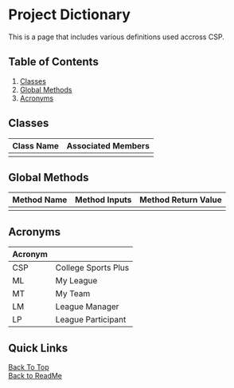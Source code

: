 # Project Dictionary

This is a page that includes various definitions used accross CSP.

## Table of Contents

1. [Classes](#classes)
2. [Global Methods](#global-methods)
3. [Acronyms](#acronyms)

## Classes

| Class Name | Associated Members |
| ---------- | ------------------ |
|            |                    |

## Global Methods

| Method Name | Method Inputs | Method Return Value |
| ----------- | ------------- | ------------------- |
|             |               |                     |

## Acronyms

| Acronym |                     |
| ------- | ------------------- |
| CSP     | College Sports Plus |
| ML      | My League           |
| MT      | My Team             |
| LM      | League Manager      |
| LP      | League Participant  |

## Quick Links

[Back To Top](#project-dictionary) \
[Back to ReadMe](/README.md)
